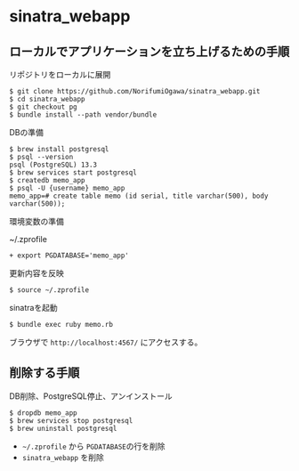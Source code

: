 # sinatra_webapp

## ローカルでアプリケーションを立ち上げるための手順

リポジトリをローカルに展開
```
$ git clone https://github.com/NorifumiOgawa/sinatra_webapp.git
$ cd sinatra_webapp
$ git checkout pg
$ bundle install --path vendor/bundle
```

DBの準備
```
$ brew install postgresql
$ psql --version
psql (PostgreSQL) 13.3
$ brew services start postgresql
$ createdb memo_app
$ psql -U {username} memo_app
memo_app=# create table memo (id serial, title varchar(500), body varchar(500));
```

環境変数の準備

~/.zprofile
```
+ export PGDATABASE='memo_app'
```
更新内容を反映
```
$ source ~/.zprofile
```

sinatraを起動
```
$ bundle exec ruby memo.rb
```

ブラウザで `http://localhost:4567/` にアクセスする。


## 削除する手順

DB削除、PostgreSQL停止、アンインストール
```
$ dropdb memo_app
$ brew services stop postgresql
$ brew uninstall postgresql
```

- `~/.zprofile` から `PGDATABASE`の行を削除
- `sinatra_webapp` を削除
